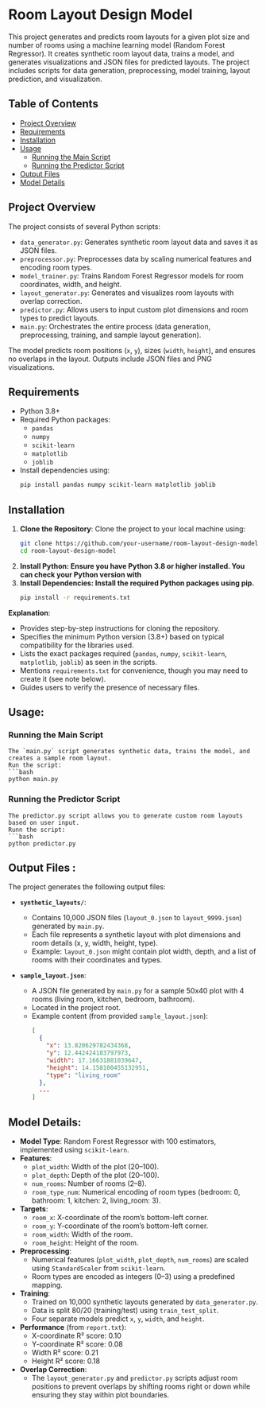 # Room Layout Design Model

This project generates and predicts room layouts for a given plot size and number of rooms using a machine learning model (Random Forest Regressor). It creates synthetic room layout data, trains a model, and generates visualizations and JSON files for predicted layouts. The project includes scripts for data generation, preprocessing, model training, layout prediction, and visualization.

## Table of Contents
- [Project Overview](#project-overview)
- [Requirements](#requirements)
- [Installation](#installation)
- [Usage](#usage)
  - [Running the Main Script](#running-the-main-script)
  - [Running the Predictor Script](#running-the-predictor-script)
- [Output Files](#output-files)
- [Model Details](#model-details)


## Project Overview
The project consists of several Python scripts:
- `data_generator.py`: Generates synthetic room layout data and saves it as JSON files.
- `preprocessor.py`: Preprocesses data by scaling numerical features and encoding room types.
- `model_trainer.py`: Trains Random Forest Regressor models for room coordinates, width, and height.
- `layout_generator.py`: Generates and visualizes room layouts with overlap correction.
- `predictor.py`: Allows users to input custom plot dimensions and room types to predict layouts.
- `main.py`: Orchestrates the entire process (data generation, preprocessing, training, and sample layout generation).

The model predicts room positions (`x`, `y`), sizes (`width`, `height`), and ensures no overlaps in the layout. Outputs include JSON files and PNG visualizations.

## Requirements
- Python 3.8+
- Required Python packages:
  - `pandas`
  - `numpy`
  - `scikit-learn`
  - `matplotlib`
  - `joblib`
- Install dependencies using:
  ```bash
  pip install pandas numpy scikit-learn matplotlib joblib

## Installation

1. **Clone the Repository**:
   Clone the project to your local machine using:
   ```bash
   git clone https://github.com/your-username/room-layout-design-model.git
   cd room-layout-design-model
2. **Install Python: Ensure you have Python 3.8 or higher installed. You can check your Python version with**
3. **Install Dependencies: Install the required Python packages using pip.**
   ```bash
   pip install -r requirements.txt
**Explanation**:
- Provides step-by-step instructions for cloning the repository.
- Specifies the minimum Python version (3.8+) based on typical compatibility for the libraries used.
- Lists the exact packages required (`pandas`, `numpy`, `scikit-learn`, `matplotlib`, `joblib`) as seen in the scripts.
- Mentions `requirements.txt` for convenience, though you may need to create it (see note below).
- Guides users to verify the presence of necessary files.

## Usage:
  ### Running the Main Script
    The `main.py` script generates synthetic data, trains the model, and creates a sample room layout.
    Run the script:
    ```bash
    python main.py
  ### Running the Predictor Script
    The predictor.py script allows you to generate custom room layouts based on user input.
    Runn the script:
    ```bash
    python predictor.py
## Output Files : 
The project generates the following output files:

- **`synthetic_layouts/`**:
  - Contains 10,000 JSON files (`layout_0.json` to `layout_9999.json`) generated by `main.py`.
  - Each file represents a synthetic layout with plot dimensions and room details (x, y, width, height, type).
  - Example: `layout_0.json` might contain plot width, depth, and a list of rooms with their coordinates and types.

- **`sample_layout.json`**:
  - A JSON file generated by `main.py` for a sample 50x40 plot with 4 rooms (living room, kitchen, bedroom, bathroom).
  - Located in the project root.
  - Example content (from provided `sample_layout.json`):
    ```json
    [
      {
        "x": 13.820629782434368,
        "y": 12.442424183797973,
        "width": 17.16631881039647,
        "height": 14.158100455132951,
        "type": "living_room"
      },
      ...
    ]

## Model Details:

- **Model Type**: Random Forest Regressor with 100 estimators, implemented using `scikit-learn`.
- **Features**:
  - `plot_width`: Width of the plot (20–100).
  - `plot_depth`: Depth of the plot (20–100).
  - `num_rooms`: Number of rooms (2–8).
  - `room_type_num`: Numerical encoding of room types (bedroom: 0, bathroom: 1, kitchen: 2, living_room: 3).
- **Targets**:
  - `room_x`: X-coordinate of the room’s bottom-left corner.
  - `room_y`: Y-coordinate of the room’s bottom-left corner.
  - `room_width`: Width of the room.
  - `room_height`: Height of the room.
- **Preprocessing**:
  - Numerical features (`plot_width`, `plot_depth`, `num_rooms`) are scaled using `StandardScaler` from `scikit-learn`.
  - Room types are encoded as integers (0–3) using a predefined mapping.
- **Training**:
  - Trained on 10,000 synthetic layouts generated by `data_generator.py`.
  - Data is split 80/20 (training/test) using `train_test_split`.
  - Four separate models predict `x`, `y`, `width`, and `height`.
- **Performance** (from `report.txt`):
  - X-coordinate R² score: 0.10
  - Y-coordinate R² score: 0.08
  - Width R² score: 0.21
  - Height R² score: 0.18
- **Overlap Correction**:
  - The `layout_generator.py` and `predictor.py` scripts adjust room positions to prevent overlaps by shifting rooms right or down while ensuring they stay within plot boundaries.
